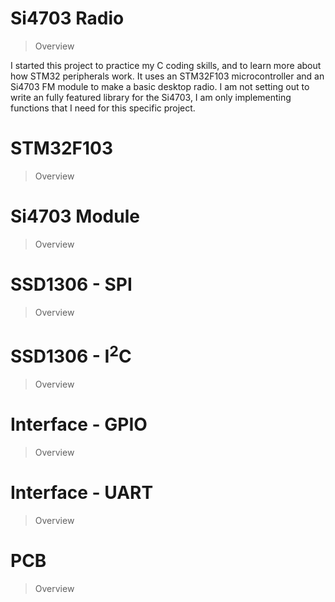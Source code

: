 # Si4703 Radio

> Overview

I started this project to practice my C coding skills, and to learn more about how STM32 peripherals work. It uses an STM32F103 microcontroller and an Si4703 FM module to make a basic desktop radio. I am not setting out to write an fully featured library for the Si4703, I am only implementing functions that I need for this specific project.

# STM32F103
> Overview

# Si4703 Module
> Overview

# SSD1306 - SPI
> Overview

# SSD1306 - I<sup>2</sup>C
> Overview

# Interface - GPIO
> Overview

# Interface - UART
> Overview

# PCB
> Overview